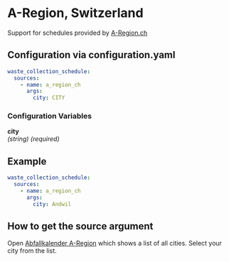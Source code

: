 # A-Region, Switzerland

Support for schedules provided by [A-Region.ch](https://www.a-region.ch)

## Configuration via configuration.yaml

```yaml
waste_collection_schedule:
  sources:
    - name: a_region_ch
      args:
        city: CITY
```

### Configuration Variables

**city**<br>
*(string) (required)*

## Example

```yaml
waste_collection_schedule:
  sources:
    - name: a_region_ch
      args:
        city: Andwil
```

## How to get the source argument

Open [Abfallkalender A-Region](https://www.a-region.ch/index.php?apid=13875680&apparentid=4618613) which shows a list of all cities. Select your city from the list.
